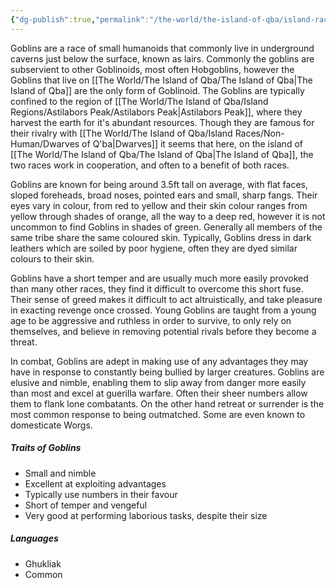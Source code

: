 ```yaml
---
{"dg-publish":true,"permalink":"/the-world/the-island-of-qba/island-races/non-human/goblins-of-q-ba/"}
---
```



Goblins are a race of small humanoids that commonly live in underground caverns just below the surface, known as lairs. 
Commonly the goblins are subservient to other Goblinoids, most often Hobgoblins, however the Goblins that live on [[The World/The Island of Qba/The Island of Qba\|The Island of Qba]] are the only form of Goblinoid. The Goblins are typically confined to the region of [[The World/The Island of Qba/Island Regions/Astilabors Peak/Astilabors Peak\|Astilabors Peak]], where they harvest the earth for it's abundant resources. Though they are famous for their rivalry with [[The World/The Island of Qba/Island Races/Non-Human/Dwarves of Q'ba\|Dwarves]] it seems that here, on the island of [[The World/The Island of Qba/The Island of Qba\|The Island of Qba]], the two races work in cooperation, and often to a benefit of both races.

Goblins are known for being around 3.5ft tall on average, with flat faces, sloped foreheads, broad noses, pointed ears and small, sharp fangs. Their eyes vary in colour, from red to yellow and their skin colour ranges from yellow through shades of orange, all the way to a deep red, however it is not uncommon to find Goblins in shades of green. Generally all members of the same tribe share the same coloured skin. Typically, Goblins dress in dark leathers which are soiled by poor hygiene, often they are dyed similar colours to their skin.

Goblins have a short temper and are usually much more easily provoked than many other races, they find it difficult to overcome this short fuse. Their sense of greed makes it difficult to act altruistically, and take pleasure in exacting revenge once crossed. Young Goblins are taught from a young age to be aggressive and ruthless in order to survive, to only rely on themselves, and believe in removing potential rivals before they become a threat. 

In combat, Goblins are adept in making use of any advantages they may have in response to constantly being bullied by larger creatures. Goblins are elusive and nimble, enabling them to slip away from danger more easily than most and excel at guerilla warfare. Often their sheer numbers allow them to flank lone combatants. On the other hand retreat or surrender is the most common response to being outmatched. Some are even known to domesticate Worgs.


##### Traits of Goblins
- Small and nimble
- Excellent at exploiting advantages
- Typically use numbers in their favour
- Short of temper and vengeful
- Very good at performing laborious tasks, despite their size

##### Languages
- Ghukliak
- Common